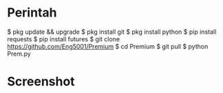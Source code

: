 # Perintah

$ pkg update && upgrade 
$ pkg install git 
$ pkg install python 
$ pip install requests
$ pip install futures
$ git clone https://github.com/Eng5001/Premium
$ cd Premium
$ git pull
$ python Prem.py

# Screenshot
